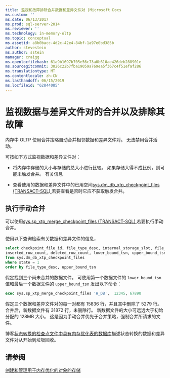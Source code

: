 ```yaml
---
title: 监视和故障排除合并数据和差异文件对 |Microsoft Docs
ms.custom: ''
ms.date: 06/13/2017
ms.prod: sql-server-2014
ms.reviewer: ''
ms.technology: in-memory-oltp
ms.topic: conceptual
ms.assetid: a8b0bacc-4d2c-42e4-84bf-1a97e0bd385b
author: stevestein
ms.author: sstein
manager: craigg
ms.openlocfilehash: 61a9b1697b705e56c73a0b610ae426deb288901e
ms.sourcegitcommit: 3026c22b7fba19059a769ea5f367c4f51efaf286
ms.translationtype: MT
ms.contentlocale: zh-CN
ms.lasthandoff: 06/15/2019
ms.locfileid: "62844085"
---
```

# <a name="monitoring-and-troubleshooting-merge-for-data-and-delta-file-pairs"></a>监视数据与差异文件对的合并以及排除其故障
  内存中 OLTP 使用合并策略自动合并相邻数据和差异文件对。 无法禁用合并活动。  
  
 可按如下方式监视数据和差异文件对：  
  
-   将内存中存储的大小与存储的总大小进行比较。 如果存储大得不成比例，则可能未触发合并。 有关信息  
  
-   查看使用的数据和差异文件中的已用空间[sys.dm_db_xtp_checkpoint_files &#40;TRANSACT-SQL&#41; ](/sql/relational-databases/system-dynamic-management-views/sys-dm-db-xtp-checkpoint-files-transact-sql)若要查看是否时它应不获取触发合并。  
  
## <a name="performing-a-manual-merge"></a>执行手动合并  
 可以使用[sys.sp_xtp_merge_checkpoint_files &#40;TRANSACT-SQL&#41; ](/sql/relational-databases/system-stored-procedures/sys-sp-xtp-merge-checkpoint-files-transact-sql)若要执行手动合并。  
  
 使用以下查询检索有关数据和差异文件的信息，  
  
```sql  
select checkpoint_file_id, file_type_desc, internal_storage_slot, file_size_in_bytes, file_size_used_in_bytes,   
inserted_row_count, deleted_row_count, lower_bound_tsn, upper_bound_tsn   
from sys.dm_db_xtp_checkpoint_files  
where state = 1  
order by file_type_desc, upper_bound_tsn  
```  
  
 假定找到三个尚未合并的数据文件。 可使用第一个数据文件的 `lower_bound_tsn` 值和最后一个数据文件的 `upper_bound_tsn` 发出以下命令：  
  
```sql  
exec sys.sp_xtp_merge_checkpoint_files 'H_DB',  12345, 67890  
```  
  
 假定三个数据和差异文件对的每一对都有 15836 行，并且其中删除了 5279 行。 合并后，新数据文件有 31872 行，未删除行。 新数据文件的大小可远远大于初始分配的 128MB 大小。 这是因为手动合并优先于合并策略，强制合并所请求的文件。  
  
 博客[状态转换的检查点文件中具有内存优化表的数据库](http://blogs.technet.com/b/dataplatforminsider/archive/2014/01/23/state-transition-of-checkpoint-files-in-databases-with-memory-optimized-tables.aspx)描述状态转换的数据和差异文件对从开始到垃圾回收。  
  
## <a name="see-also"></a>请参阅  
 [创建和管理用于内存优化的对象的存储](../relational-databases/in-memory-oltp/creating-and-managing-storage-for-memory-optimized-objects.md)  
  
  
